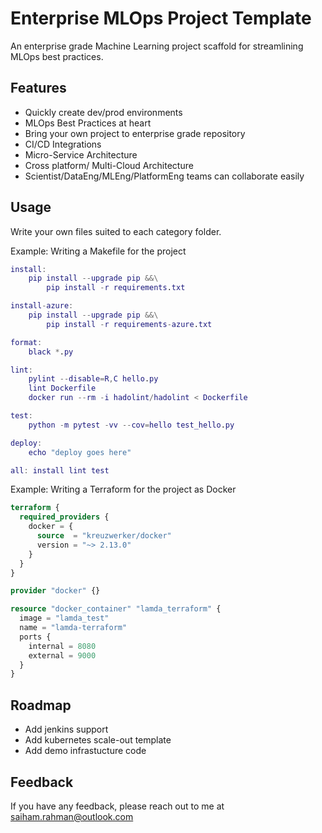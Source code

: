 # Enterprise MLOps Project Template

An enterprise grade Machine Learning project scaffold for streamlining MLOps best practices. 


## Features

- Quickly create dev/prod environments
- MLOps Best Practices at heart
- Bring your own project to enterprise grade repository
- CI/CD Integrations
- Micro-Service Architecture
- Cross platform/ Multi-Cloud Architecture
- Scientist/DataEng/MLEng/PlatformEng teams can collaborate easily


## Usage

Write your own files suited to each category folder. 

Example: Writing a Makefile for the project 

```m
install:
	pip install --upgrade pip &&\
		pip install -r requirements.txt

install-azure:
	pip install --upgrade pip &&\
		pip install -r requirements-azure.txt

format:
	black *.py

lint:
	pylint --disable=R,C hello.py
	lint Dockerfile
	docker run --rm -i hadolint/hadolint < Dockerfile

test:
	python -m pytest -vv --cov=hello test_hello.py

deploy:
	echo "deploy goes here"

all: install lint test
```

Example: Writing a Terraform for the project as Docker

```terraform
terraform {
  required_providers {
    docker = {
      source  = "kreuzwerker/docker"
      version = "~> 2.13.0"
    }
  }
}

provider "docker" {}

resource "docker_container" "lamda_terraform" {
  image = "lamda_test"
  name = "lamda-terraform"
  ports {
    internal = 8080
    external = 9000
  }
}
```
## Roadmap

- Add jenkins support
- Add kubernetes scale-out template
- Add demo infrastucture code



## Feedback

If you have any feedback, please reach out to me at saiham.rahman@outlook.com